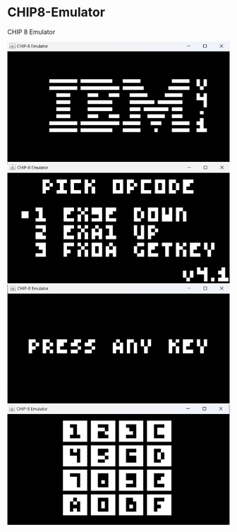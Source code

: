 # CHIP8-Emulator
CHIP 8 Emulator


![alt text](https://github.com/sebeid4556/CHIP8-Emulator/blob/main/screenshot/ibm.png?raw=true)
![alt text](https://github.com/sebeid4556/CHIP8-Emulator/blob/main/screenshot/menu.png?raw=true)
![alt text](https://github.com/sebeid4556/CHIP8-Emulator/blob/main/screenshot/key.png?raw=true)
![alt text](https://github.com/sebeid4556/CHIP8-Emulator/blob/main/screenshot/release.png?raw=true)
